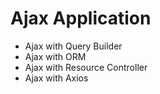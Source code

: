 # Ajax Application
- Ajax with Query Builder
- Ajax with ORM
- Ajax with Resource Controller
- Ajax with Axios
